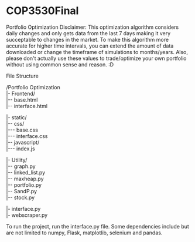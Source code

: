 # COP3530Final
Portfolio Optimization
Disclaimer: This optimization algorithm considers daily changes and only gets data from the last 7 days making it very succeptable to changes in the market. To make this algorithm more accurate for higher time intervals, you can extend the amount of data downloaded or change the timeframe of simulations to months/years.
Also, please don't actually use these values to trade/optimize your own portfolio without using common sense and reason. :D <br>

File Structure <br>

/Portfolio Optimization <br>
|- Frontend/ <br>
|-- base.html <br>
|-- interface.html <br>

|- static/ <br>
|-- css/ <br>
|--- base.css <br>
|--- interface.css <br>
|-- javascript/ <br>
|--- index.js <br>

|- Utility/ <br>
|-- graph.py <br>
|-- linked_list.py <br>
|-- maxheap.py <br>
|-- portfolio.py <br>
|-- SandP.py <br>
|-- stock.py <br>

|- interface.py <br>
|- webscraper.py <br>


To run the project, run the interface.py file. Some dependencies include but are not limited to numpy, Flask, matplotlib, selenium and pandas.
